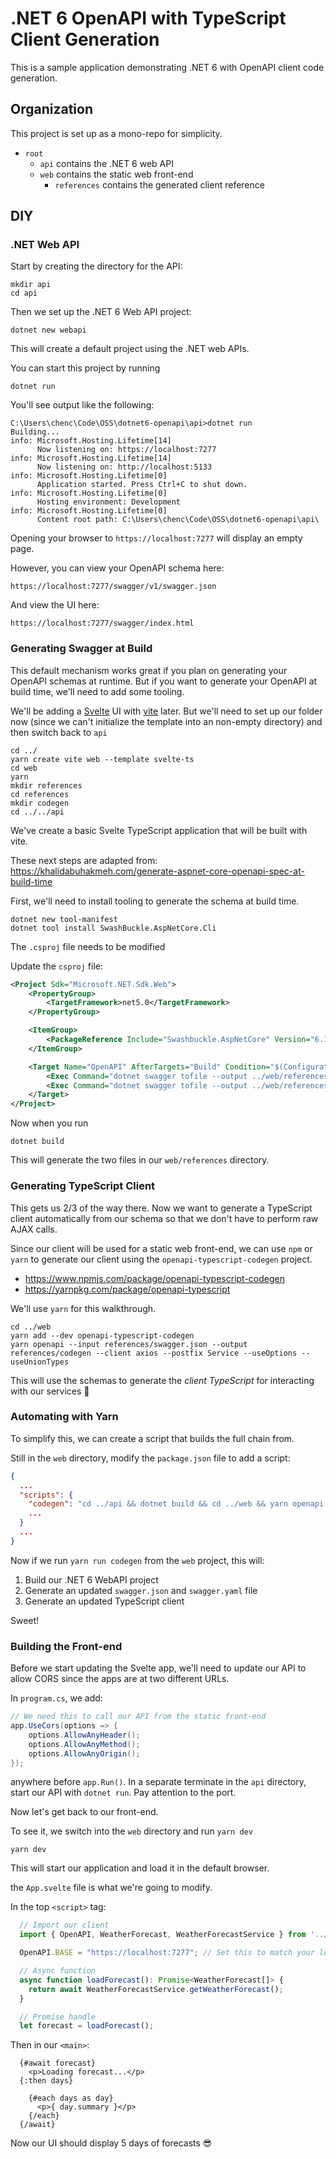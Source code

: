 # .NET 6 OpenAPI with TypeScript Client Generation

This is a sample application demonstrating .NET 6 with OpenAPI client code generation.

## Organization

This project is set up as a mono-repo for simplicity.

- `root`
  - `api` contains the .NET 6 web API
  - `web` contains the static web front-end
    - `references` contains the generated client reference

## DIY

### .NET Web API

Start by creating the directory for the API:

```
mkdir api
cd api
```

Then we set up the .NET 6 Web API project:

```
dotnet new webapi
```

This will create a default project using the .NET web APIs.

You can start this project by running

```
dotnet run
```

You'll see output like the following:

```
C:\Users\chenc\Code\OSS\dotnet6-openapi\api>dotnet run
Building...
info: Microsoft.Hosting.Lifetime[14]
      Now listening on: https://localhost:7277
info: Microsoft.Hosting.Lifetime[14]
      Now listening on: http://localhost:5133
info: Microsoft.Hosting.Lifetime[0]
      Application started. Press Ctrl+C to shut down.
info: Microsoft.Hosting.Lifetime[0]
      Hosting environment: Development
info: Microsoft.Hosting.Lifetime[0]
      Content root path: C:\Users\chenc\Code\OSS\dotnet6-openapi\api\
```

Opening your browser to `https://localhost:7277` will display an empty page.

However, you can view your OpenAPI schema here:

```
https://localhost:7277/swagger/v1/swagger.json
```

And view the UI here:

```
https://localhost:7277/swagger/index.html
```

### Generating Swagger at Build

This default mechanism works great if you plan on generating your OpenAPI schemas at runtime.  But if you want to generate your OpenAPI at build time, we'll need to add some tooling.

We'll be adding a [Svelte](https://svelte.dev/) UI with [vite](https://vitejs.dev/) later.  But we'll need to set up our folder now (since we can't initialize the template into an non-empty directory) and then switch back to `api`

```
cd ../
yarn create vite web --template svelte-ts
cd web
yarn
mkdir references
cd references
mkdir codegen
cd ../../api
```

We've create a basic Svelte TypeScript application that will be built with vite.

These next steps are adapted from: https://khalidabuhakmeh.com/generate-aspnet-core-openapi-spec-at-build-time

First, we'll need to install tooling to generate the schema at build time.

```
dotnet new tool-manifest
dotnet tool install SwashBuckle.AspNetCore.Cli
```

The `.csproj` file needs to be modified

Update the `csproj` file:

```xml
<Project Sdk="Microsoft.NET.Sdk.Web">
    <PropertyGroup>
        <TargetFramework>net5.0</TargetFramework>
    </PropertyGroup>

    <ItemGroup>
        <PackageReference Include="Swashbuckle.AspNetCore" Version="6.1.4" />
    </ItemGroup>

    <Target Name="OpenAPI" AfterTargets="Build" Condition="$(Configuration)=='Debug'">
        <Exec Command="dotnet swagger tofile --output ../web/references/swagger.yaml --yaml $(OutputPath)$(AssemblyName).dll v1" WorkingDirectory="$(ProjectDir)" />
        <Exec Command="dotnet swagger tofile --output ../web/references/swagger.json $(OutputPath)$(AssemblyName).dll v1" WorkingDirectory="$(ProjectDir)" />
    </Target>
</Project>
```

Now when you run

```
dotnet build
```

This will generate the two files in our `web/references` directory.

### Generating TypeScript Client

This gets us 2/3 of the way there.  Now we want to generate a TypeScript client automatically from our schema so that we don't have to perform raw AJAX calls.

Since our client will be used for a static web front-end, we can use `npm` or `yarn` to generate our client using the `openapi-typescript-codegen` project.

- https://www.npmjs.com/package/openapi-typescript-codegen
- https://yarnpkg.com/package/openapi-typescript

We'll use `yarn` for this walkthrough.

```
cd ../web
yarn add --dev openapi-typescript-codegen
yarn openapi --input references/swagger.json --output references/codegen --client axios --postfix Service --useOptions --useUnionTypes
```

This will use the schemas to generate the *client TypeScript* for interacting with our services 🎉

### Automating with Yarn

To simplify this, we can create a script that builds the full chain from.

Still in the `web` directory, modify the `package.json` file to add a script:

```json
{
  ...
  "scripts": {
    "codegen": "cd ../api && dotnet build && cd ../web && yarn openapi --input references/swagger.json --output references/codegen --client axios --postfix Service --useOptions --useUnionTypes"
    ...
  }
  ...
}
```

Now if we run `yarn run codegen` from the `web` project, this will:

1. Build our .NET 6 WebAPI project
2. Generate an updated `swagger.json` and `swagger.yaml` file
3. Generate an updated TypeScript client

Sweet!

### Building the Front-end

Before we start updating the Svelte app, we'll need to update our API to allow CORS since the apps are at two different URLs.

In `program.cs`, we add:

```csharp
// We need this to call our API from the static front-end
app.UseCors(options => {
    options.AllowAnyHeader();
    options.AllowAnyMethod();
    options.AllowAnyOrigin();
});
```

anywhere before `app.Run()`.  In a separate terminate in the `api` directory, start our API with `dotnet run`.  Pay attention to the port.

Now let's get back to our front-end.

To see it, we switch into the `web` directory and run `yarn dev`

```
yarn dev
```

This will start our application and load it in the default browser.

the `App.svelte` file is what we're going to modify.

In the top `<script>` tag:

```javascript
  // Import our client
  import { OpenAPI, WeatherForecast, WeatherForecastService } from '../references/codegen/index'

  OpenAPI.BASE = "https://localhost:7277"; // Set this to match your local API endpoint.

  // Async function
  async function loadForecast(): Promise<WeatherForecast[]> {
    return await WeatherForecastService.getWeatherForecast();
  }

  // Promise handle
  let forecast = loadForecast();
```

Then in our `<main>`:

```svelte
  {#await forecast}
    <p>Loading forecast...</p>
  {:then days}

    {#each days as day}
      <p>{ day.summary }</p>
    {/each}
  {/await}
```

Now our UI should display 5 days of forecasts 😎


